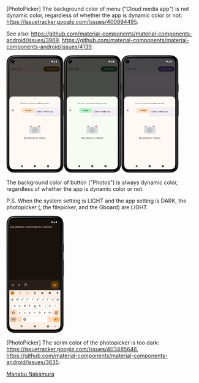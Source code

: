 [PhotoPicker] The background color of menu ("Cloud media app") is not dynamic color, regardless of whether the app is dynamic color or not: https://issuetracker.google.com/issues/400894495.

See also: https://github.com/material-components/material-components-android/issues/3969,
https://github.com/material-components/material-components-android/issues/4139.

<img src="2025-03-05-1.png" width="150"><img src="2025-03-05-2.png" width="150"><img src="2025-03-05-3.png" width="150">

The background color of button ("Photos") is always dynamic color, regardless of whether the app is dynamic color or not.

P.S. When the system setting is LIGHT and the app setting is DARK, the photopicker (, the filepicker, and the Gboard) are LIGHT.

<img src="2025-03-20-1.png" width="150">

[PhotoPicker] The scrim color of the photopicker is too dark: https://issuetracker.google.com/issues/403485646, https://github.com/material-components/material-components-android/issues/3635.

[Manabu Nakamura](https://github.com/manabu-nakamura)